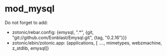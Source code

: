 mod_mysql
=========

Do not forget to add:
- zotonic/rebar.config:  {emysql, ".*", {git, "git://github.com/Eonblast/Emysql.git", {tag, "0.2.16"}}}
- zotonic/ebin/zotonic.app:  {applications, [ ...., mimetypes, webzmachine, z_stdlib, emysql]}
